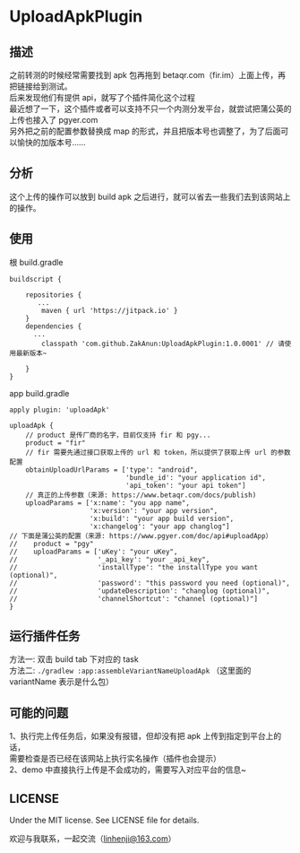 # UploadApkPlugin


## 描述

之前转测的时候经常需要找到 apk 包再拖到 betaqr.com（fir.im）上面上传，再把链接给到测试。<br/>
后来发现他们有提供 api，就写了个插件简化这个过程<br/>
最近想了一下，这个插件或者可以支持不只一个内测分发平台，就尝试把蒲公英的上传也接入了 pgyer.com <br/>
另外把之前的配置参数替换成 map 的形式，并且把版本号也调整了，为了后面可以愉快的加版本号......<br/>

## 分析

这个上传的操作可以放到 build apk 之后进行，就可以省去一些我们去到该网站上的操作。

## 使用

根 build.gradle
```
buildscript {
   
    repositories {
       ...
        maven { url 'https://jitpack.io' }
    }
    dependencies {
      ...
        classpath 'com.github.ZakAnun:UploadApkPlugin:1.0.0001' // 请使用最新版本~

    }
}
```
app build.gradle
```
apply plugin: 'uploadApk'

uploadApk {
	// product 是传厂商的名字，目前仅支持 fir 和 pgy...
    product = "fir"
    // fir 需要先通过接口获取上传的 url 和 token，所以提供了获取上传 url 的参数配置
    obtainUploadUrlParams = ['type': "android",
                             'bundle_id': "your application id",
                             'api_token': "your api token"]
    // 真正的上传参数（来源: https://www.betaqr.com/docs/publish)
    uploadParams = ['x:name': "you app name",
                    'x:version': "your app version",
                    'x:build': "your app build version",
                    'x:changelog': "your app changlog"]
// 下面是蒲公英的配置（来源: https://www.pgyer.com/doc/api#uploadApp）
//    product = "pgy"
//    uploadParams = ['uKey': "your uKey",
//                    '_api_key': "your _api_key",
//                    'installType': "the installType you want (optional)",
//                    'password': "this password you need (optional)",
//                    'updateDescription': "changlog (optional)",
//                    'channelShortcut': "channel (optional)"]
}
```

## 运行插件任务

方法一: 双击 build tab 下对应的 task <br/>
方法二: `./gradlew :app:assembleVariantNameUploadApk` （这里面的 variantName 表示是什么包）

## 可能的问题

1、执行完上传任务后，如果没有报错，但却没有把 apk 上传到指定到平台上的话，<br/>
需要检查是否已经在该网站上执行实名操作（插件也会提示）<br/>
2、demo 中直接执行上传是不会成功的，需要写入对应平台的信息~

## LICENSE

Under the MIT license. See LICENSE file for details.

欢迎与我联系，一起交流（linhenji@163.com）

